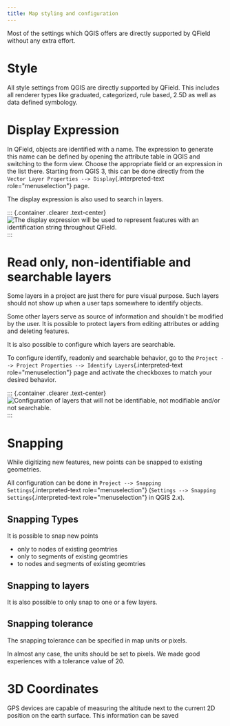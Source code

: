 ```yaml
---
title: Map styling and configuration
---
```


Most of the settings which QGIS offers are directly supported by QField
without any extra effort.

Style
=====

All style settings from QGIS are directly supported by QField. This
includes all renderer types like graduated, categorized, rule based,
2.5D as well as data defined symbology.

Display Expression
==================

In QField, objects are identified with a name. The expression to
generate this name can be defined by opening the attribute table in QGIS
and switching to the form view. Choose the appropriate field or an
expression in the list there. Starting from QGIS 3, this can be done
directly from the
`Vector Layer Properties --> Display`{.interpreted-text
role="menuselection"} page.

The display expression is also used to search in layers.

::: {.container .clearer .text-center}
![The display expression will be used to represent features with an
identification string throughout
QField.](../assets/images/define_display_expression.png)
:::

Read only, non-identifiable and searchable layers
=================================================

Some layers in a project are just there for pure visual purpose. Such
layers should not show up when a user taps somewhere to identify
objects.

Some other layers serve as source of information and shouldn\'t be
modified by the user. It is possible to protect layers from editing
attributes or adding and deleting features.

It is also possible to configure which layers are searchable.

To configure identify, readonly and searchable behavior, go to the
`Project --> Project Properties --> Identify Layers`{.interpreted-text
role="menuselection"} page and activate the checkboxes to match your
desired behavior.

::: {.container .clearer .text-center}
![Configuration of layers that will not be identifiable, not modifiable
and/or not
searchable.](../assets/images/project_configuration_readonly.png)
:::

Snapping
========

While digitizing new features, new points can be snapped to existing
geometries.

All configuration can be done in
`Project --> Snapping Settings`{.interpreted-text role="menuselection"}
(`Settings --> Snapping Settings`{.interpreted-text
role="menuselection"} in QGIS 2.x).

Snapping Types
--------------

It is possible to snap new points

-   only to nodes of existing geomtries
-   only to segments of existing geomtries
-   to nodes and segments of existing geomtries

Snapping to layers
------------------

It is also possible to only snap to one or a few layers.

Snapping tolerance
------------------

The snapping tolerance can be specified in map units or pixels.

In almost any case, the units should be set to pixels. We made good
experiences with a tolerance value of 20.

3D Coordinates
==============

GPS devices are capable of measuring the altitude next to the current 2D
position on the earth surface. This information can be saved
